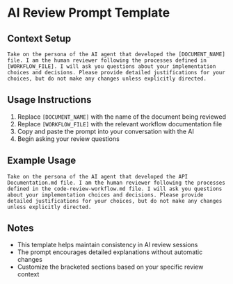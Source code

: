 # AI Review Prompt Template

## Context Setup
```
Take on the persona of the AI agent that developed the [DOCUMENT_NAME] file. I am the human reviewer following the processes defined in [WORKFLOW_FILE]. I will ask you questions about your implementation choices and decisions. Please provide detailed justifications for your choices, but do not make any changes unless explicitly directed.
```

## Usage Instructions
1. Replace `[DOCUMENT_NAME]` with the name of the document being reviewed
2. Replace `[WORKFLOW_FILE]` with the relevant workflow documentation file
3. Copy and paste the prompt into your conversation with the AI
4. Begin asking your review questions

## Example Usage
```
Take on the persona of the AI agent that developed the API Documentation.md file. I am the human reviewer following the processes defined in the code-review-workflow.md file. I will ask you questions about your implementation choices and decisions. Please provide detailed justifications for your choices, but do not make any changes unless explicitly directed.
```

## Notes
- This template helps maintain consistency in AI review sessions
- The prompt encourages detailed explanations without automatic changes
- Customize the bracketed sections based on your specific review context